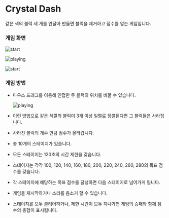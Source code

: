 # Crystal Dash

같은 색의 블럭 세 개를 연달아 만들면 블럭을 제거하고 점수를 얻는 게임입니다. 

### 게임 화면

![start](C:\Users\rlaxo\source\repos\CrystalDash\readme_image\start.PNG)

![playing](C:\Users\rlaxo\source\repos\CrystalDash\readme_image\playing.PNG)

![start](C:\Users\rlaxo\source\repos\CrystalDash\readme_image\start.gif)

### 게임 방법

- 마우스 드래그를 이용해 인접한 두 블럭의 위치를 바꿀 수 있습니다. 

  ![playing](C:\Users\rlaxo\source\repos\CrystalDash\readme_image\playing.gif)

- 이런 방법으로 같은 색깔의 블럭이 3개 이상 일렬로 정렬된다면 그 블럭들은 사라집니다. 
- 사라진 블럭의 개수 만큼 점수가 올라갑니다. 
- 총 10개의 스테이지가 있습니다. 
- 모든 스테이지는 120초의 시간 제한을 갖습니다. 
- 스테이지는 각각 100, 120, 140, 160, 180, 200, 220, 240, 260, 280의 목표 점수를 갖습니다. 
- 각 스테이지에 해당하는 목표 점수를 달성하면 다음 스테이지로 넘어가게 됩니다. 
- 게임을 재시작하거나 소리를 음소거 할 수 있습니다. 
- 스테이지를 모두 클리어하거나, 제한 시간이 모두 지나가면 게임의 승패와 함께 점수의 총합이 표시됩니다. 